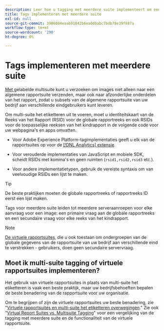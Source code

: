 ```yaml
---
description: Leer hoe u tagging met meerdere suite implementeert om een verzoek om een image naar meerdere rapportsuite te verzenden.
title: Tags implementeren met meerdere suite
exl-id: null
source-git-commit: 3986084eaab81842b6ea0dbabc7bdb78e39f887a
workflow-type: tm+mt
source-wordcount: '290'
ht-degree: 0%

---
```



# Tags implementeren met meerdere suite

[Met ](/help/admin/c-manage-report-suites/rollup-report-suite.md) gelabelde multisuite kunt u verzoeken om images niet alleen naar een algemene rapportsuite verzenden, maar ook naar afzonderlijke onderdelen van het rapport, zodat u subsets van de algemene rapportsuite van uw bedrijf aan verschillende eindgebruikers kunt leveren.

Om multi-suite het etiketteren uit te voeren, moet u identiteitskaart van de Reeks van het Rapport (RSID) voor de globale rapportreeks en ook RSIDs voor de toepasselijke reeksen van het kindrapport in de volgende code voor uw webpagina&#39;s en apps omvatten.

* Voor Adobe Experience Platform-tagimplementaties geeft u elk van de rapportsuites op voor de [[!DNL Analytics] extensie](https://experienceleague.adobe.com/docs/experience-platform/tags/extensions/adobe/analytics/overview.html).

* Voor verouderde implementaties van JavaScript en mobiele SDK, scheidt RSIDs met komma&#39;s en geen ruimten (`rsid1,rsid2,rsid3` etc.).

* Voor andere implementatietypen, gebruik de vereiste syntaxis om van veelvoudige RSIDs een lijst te maken.

>[!TIP]
>
> De beste praktijken moeten de globale rapportreeks of rapportreeks ID eerst een lijst maken.

Tags voor meerdere suite leiden tot meerdere serveraanroepen voor elke aanvraag voor een image: een primaire vraag aan de globale rapportreeks en een secundaire vraag voor elke reeks van het kindrapport.

>[!NOTE]
>
> [De virtuele rapportsuites](/help/components/vrs/vrs-about.md), die u ook toestaan om ondergroepen van de globale gegevens van de rapportsuite van uw bedrijf aan verschillende eind te verstrekken - gebruikers, doen geen secundaire servervraag.

## Moet ik multi-suite tagging of virtuele rapportsuites implementeren?

Het gebruik van virtuele rapportsuites in plaats van multi-suite het etiketteren is vaak een beste praktijk, maar uw bedrijfsbehoeften bepalen de beste benadering van de rapportsuite voor uw organisatie.

Om te begrijpen of zijn de virtuele rapportsuites uw beste benadering, zie &quot;[Virtuele rapportsuites en multi-suite het etiketteren overwegingen](/help/components/vrs/vrs-considerations.md).&quot; Zie ook &quot;[Virtual Report Suites vs. Multisuite Tagging](/help/components/vrs/vrs-about.md#section_317E4D21CCD74BC38166D2F57D214F78)&quot; voor een vergelijking van de tagging met meerdere suite en de functionaliteit van de virtuele rapportsuite.
